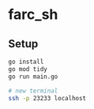 # farc_sh

## Setup

```bash
go install
go mod tidy
go run main.go

# new terminal
ssh -p 23233 localhost
```
